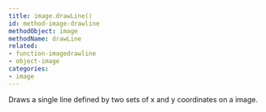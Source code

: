 ```yaml
---
title: image.drawLine()
id: method-image-drawline
methodObject: image
methodName: drawLine
related:
- function-imagedrawline
- object-image
categories:
- image
---
```


Draws a single line defined by two sets of x and y coordinates on a image.